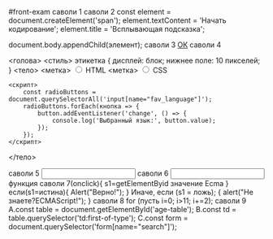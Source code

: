 #front-exam
саволи 1 <link rel="stylesheet" href="style.css">
саволи 2 const element = document.createElement('span');
element.textContent = 'Начать кодирование';
element.title = 'Всплывающая подсказка';

document.body.appendChild(элемент);
саволи 3 <a class="btn btn-primary" href="#" role="button">ОК</a>
саволи 4 <!DOCTYPE html>
<html>
<голова>
    <стиль>
        этикетка {
            дисплей: блок;
            нижнее поле: 10 пикселей;
        }
    </стиль>
</голова>
<тело>
    <метка>
        <input type="radio" name="fav_language" value="HTML">
        HTML
    </метка>
    <метка>
        <input type="radio" name="fav_language" value="CSS">
        CSS
    </метка>

    <скрипт>
        const radioButtons = document.querySelectorAll('input[name="fav_language"]');
        radioButtons.forEach(кнопка => {
            button.addEventListener('change', () => {
                console.log('Выбранный язык:', button.value);
            });
        });
    </скрипт>
</тело>
</html>
саволи 5 <input type="text" maxlength="40">
саволи 6 <input type="text" только для чтения>
функция саволи 7(onclick){
s1=getElementByid значение Ecma
}
если(s1=истина){
Alert("Верно!");
} Иначе, если (s1 = ложь);
{
alert("Не знаете?ECMAScript!");
}
саволи 8 for (пусть i=0; i>11; i+=2);
cаволи 9 A.const table = document.getElementById('age-table');
B.const td = table.querySelector('td:first-of-type');
C.const form = document.querySelector('form[name="search"]');

